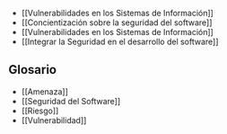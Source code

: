 - [[Vulnerabilidades en los Sistemas de Información]]
- [[Concientización sobre la seguridad del software]]
- [[Vulnerabilidades en los Sistemas de Información]]
- [[Integrar la Seguridad en el desarrollo del software]]

## Glosario
- [[Amenaza]]
- [[Seguridad del Software]]
- [[Riesgo]]
- [[Vulnerabilidad]]
